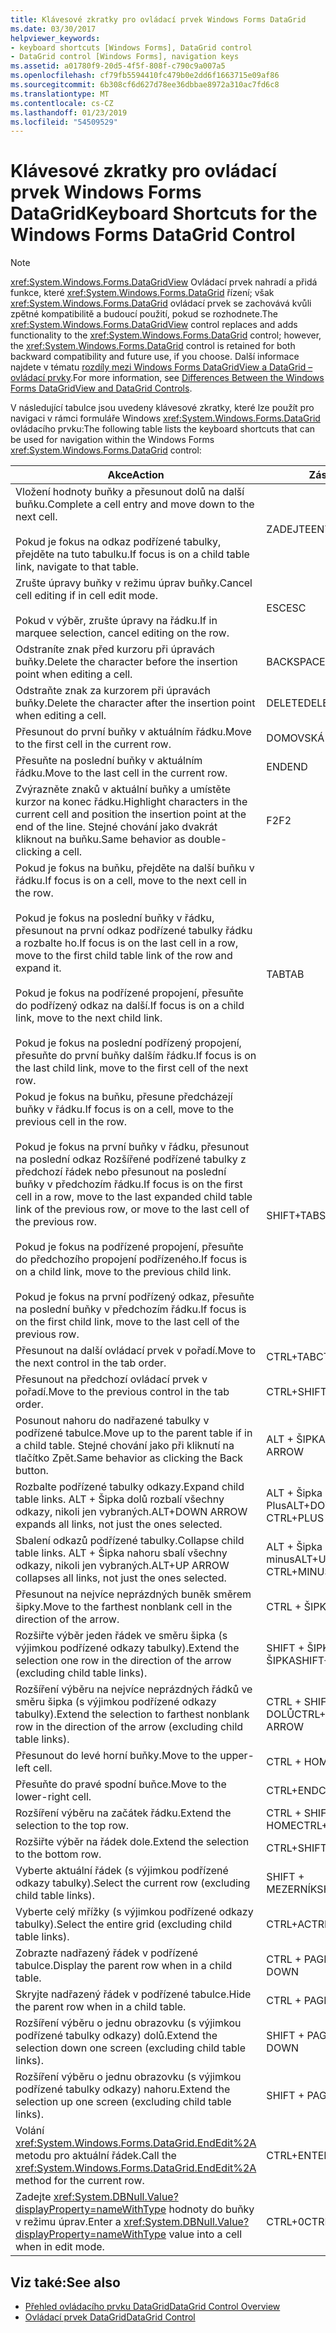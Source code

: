 ```yaml
---
title: Klávesové zkratky pro ovládací prvek Windows Forms DataGrid
ms.date: 03/30/2017
helpviewer_keywords:
- keyboard shortcuts [Windows Forms], DataGrid control
- DataGrid control [Windows Forms], navigation keys
ms.assetid: a01780f9-20d5-4f5f-808f-c790c9a007a5
ms.openlocfilehash: cf79fb5594410fc479b0e2dd6f1663715e09af86
ms.sourcegitcommit: 6b308cf6d627d78ee36dbbae8972a310ac7fd6c8
ms.translationtype: MT
ms.contentlocale: cs-CZ
ms.lasthandoff: 01/23/2019
ms.locfileid: "54509529"
---
```

# <a name="keyboard-shortcuts-for-the-windows-forms-datagrid-control"></a><span data-ttu-id="48241-102">Klávesové zkratky pro ovládací prvek Windows Forms DataGrid</span><span class="sxs-lookup"><span data-stu-id="48241-102">Keyboard Shortcuts for the Windows Forms DataGrid Control</span></span>
> [!NOTE]
>  <span data-ttu-id="48241-103"><xref:System.Windows.Forms.DataGridView> Ovládací prvek nahradí a přidá funkce, které <xref:System.Windows.Forms.DataGrid> řízení; však <xref:System.Windows.Forms.DataGrid> ovládací prvek se zachovává kvůli zpětné kompatibilitě a budoucí použití, pokud se rozhodnete.</span><span class="sxs-lookup"><span data-stu-id="48241-103">The <xref:System.Windows.Forms.DataGridView> control replaces and adds functionality to the <xref:System.Windows.Forms.DataGrid> control; however, the <xref:System.Windows.Forms.DataGrid> control is retained for both backward compatibility and future use, if you choose.</span></span> <span data-ttu-id="48241-104">Další informace najdete v tématu [rozdíly mezi Windows Forms DataGridView a DataGrid – ovládací prvky](../../../../docs/framework/winforms/controls/differences-between-the-windows-forms-datagridview-and-datagrid-controls.md).</span><span class="sxs-lookup"><span data-stu-id="48241-104">For more information, see [Differences Between the Windows Forms DataGridView and DataGrid Controls](../../../../docs/framework/winforms/controls/differences-between-the-windows-forms-datagridview-and-datagrid-controls.md).</span></span>  
  
 <span data-ttu-id="48241-105">V následující tabulce jsou uvedeny klávesové zkratky, které lze použít pro navigaci v rámci formuláře Windows <xref:System.Windows.Forms.DataGrid> ovládacího prvku:</span><span class="sxs-lookup"><span data-stu-id="48241-105">The following table lists the keyboard shortcuts that can be used for navigation within the Windows Forms <xref:System.Windows.Forms.DataGrid> control:</span></span>  
  
|<span data-ttu-id="48241-106">Akce</span><span class="sxs-lookup"><span data-stu-id="48241-106">Action</span></span>|<span data-ttu-id="48241-107">Zástupce</span><span class="sxs-lookup"><span data-stu-id="48241-107">Shortcut</span></span>|  
|------------|--------------|  
|<span data-ttu-id="48241-108">Vložení hodnoty buňky a přesunout dolů na další buňku.</span><span class="sxs-lookup"><span data-stu-id="48241-108">Complete a cell entry and move down to the next cell.</span></span><br /><br /> <span data-ttu-id="48241-109">Pokud je fokus na odkaz podřízené tabulky, přejděte na tuto tabulku.</span><span class="sxs-lookup"><span data-stu-id="48241-109">If focus is on a child table link, navigate to that table.</span></span>|<span data-ttu-id="48241-110">ZADEJTE</span><span class="sxs-lookup"><span data-stu-id="48241-110">ENTER</span></span>|  
|<span data-ttu-id="48241-111">Zrušte úpravy buňky v režimu úprav buňky.</span><span class="sxs-lookup"><span data-stu-id="48241-111">Cancel cell editing if in cell edit mode.</span></span><br /><br /> <span data-ttu-id="48241-112">Pokud v výběr, zrušte úpravy na řádku.</span><span class="sxs-lookup"><span data-stu-id="48241-112">If in marquee selection, cancel editing on the row.</span></span>|<span data-ttu-id="48241-113">ESC</span><span class="sxs-lookup"><span data-stu-id="48241-113">ESC</span></span>|  
|<span data-ttu-id="48241-114">Odstraníte znak před kurzoru při úpravách buňky.</span><span class="sxs-lookup"><span data-stu-id="48241-114">Delete the character before the insertion point when editing a cell.</span></span>|<span data-ttu-id="48241-115">BACKSPACE</span><span class="sxs-lookup"><span data-stu-id="48241-115">BACKSPACE</span></span>|  
|<span data-ttu-id="48241-116">Odstraňte znak za kurzorem při úpravách buňky.</span><span class="sxs-lookup"><span data-stu-id="48241-116">Delete the character after the insertion point when editing a cell.</span></span>|<span data-ttu-id="48241-117">DELETE</span><span class="sxs-lookup"><span data-stu-id="48241-117">DELETE</span></span>|  
|<span data-ttu-id="48241-118">Přesunout do první buňky v aktuálním řádku.</span><span class="sxs-lookup"><span data-stu-id="48241-118">Move to the first cell in the current row.</span></span>|<span data-ttu-id="48241-119">DOMOVSKÁ STRÁNKA</span><span class="sxs-lookup"><span data-stu-id="48241-119">HOME</span></span>|  
|<span data-ttu-id="48241-120">Přesuňte na poslední buňky v aktuálním řádku.</span><span class="sxs-lookup"><span data-stu-id="48241-120">Move to the last cell in the current row.</span></span>|<span data-ttu-id="48241-121">END</span><span class="sxs-lookup"><span data-stu-id="48241-121">END</span></span>|  
|<span data-ttu-id="48241-122">Zvýrazněte znaků v aktuální buňky a umístěte kurzor na konec řádku.</span><span class="sxs-lookup"><span data-stu-id="48241-122">Highlight characters in the current cell and position the insertion point at the end of the line.</span></span> <span data-ttu-id="48241-123">Stejné chování jako dvakrát kliknout na buňku.</span><span class="sxs-lookup"><span data-stu-id="48241-123">Same behavior as double-clicking a cell.</span></span>|<span data-ttu-id="48241-124">F2</span><span class="sxs-lookup"><span data-stu-id="48241-124">F2</span></span>|  
|<span data-ttu-id="48241-125">Pokud je fokus na buňku, přejděte na další buňku v řádku.</span><span class="sxs-lookup"><span data-stu-id="48241-125">If focus is on a cell, move to the next cell in the row.</span></span><br /><br /> <span data-ttu-id="48241-126">Pokud je fokus na poslední buňky v řádku, přesunout na první odkaz podřízené tabulky řádku a rozbalte ho.</span><span class="sxs-lookup"><span data-stu-id="48241-126">If focus is on the last cell in a row, move to the first child table link of the row and expand it.</span></span><br /><br /> <span data-ttu-id="48241-127">Pokud je fokus na podřízené propojení, přesuňte do podřízený odkaz na další.</span><span class="sxs-lookup"><span data-stu-id="48241-127">If focus is on a child link, move to the next child link.</span></span><br /><br /> <span data-ttu-id="48241-128">Pokud je fokus na poslední podřízený propojení, přesuňte do první buňky dalším řádku.</span><span class="sxs-lookup"><span data-stu-id="48241-128">If focus is on the last child link, move to the first cell of the next row.</span></span>|<span data-ttu-id="48241-129">TAB</span><span class="sxs-lookup"><span data-stu-id="48241-129">TAB</span></span>|  
|<span data-ttu-id="48241-130">Pokud je fokus na buňku, přesune předcházejí buňky v řádku.</span><span class="sxs-lookup"><span data-stu-id="48241-130">If focus is on a cell, move to the previous cell in the row.</span></span><br /><br /> <span data-ttu-id="48241-131">Pokud je fokus na první buňky v řádku, přesunout na poslední odkaz Rozšířené podřízené tabulky z předchozí řádek nebo přesunout na poslední buňky v předchozím řádku.</span><span class="sxs-lookup"><span data-stu-id="48241-131">If focus is on the first cell in a row, move to the last expanded child table link of the previous row, or move to the last cell of the previous row.</span></span><br /><br /> <span data-ttu-id="48241-132">Pokud je fokus na podřízené propojení, přesuňte do předchozího propojení podřízeného.</span><span class="sxs-lookup"><span data-stu-id="48241-132">If focus is on a child link, move to the previous child link.</span></span><br /><br /> <span data-ttu-id="48241-133">Pokud je fokus na první podřízený odkaz, přesuňte na poslední buňky v předchozím řádku.</span><span class="sxs-lookup"><span data-stu-id="48241-133">If focus is on the first child link, move to the last cell of the previous row.</span></span>|<span data-ttu-id="48241-134">SHIFT+TAB</span><span class="sxs-lookup"><span data-stu-id="48241-134">SHIFT+TAB</span></span>|  
|<span data-ttu-id="48241-135">Přesunout na další ovládací prvek v pořadí.</span><span class="sxs-lookup"><span data-stu-id="48241-135">Move to the next control in the tab order.</span></span>|<span data-ttu-id="48241-136">CTRL+TAB</span><span class="sxs-lookup"><span data-stu-id="48241-136">CTRL+TAB</span></span>|  
|<span data-ttu-id="48241-137">Přesunout na předchozí ovládací prvek v pořadí.</span><span class="sxs-lookup"><span data-stu-id="48241-137">Move to the previous control in the tab order.</span></span>|<span data-ttu-id="48241-138">CTRL+SHIFT+TAB</span><span class="sxs-lookup"><span data-stu-id="48241-138">CTRL+SHIFT+TAB</span></span>|  
|<span data-ttu-id="48241-139">Posunout nahoru do nadřazené tabulky v podřízené tabulce.</span><span class="sxs-lookup"><span data-stu-id="48241-139">Move up to the parent table if in a child table.</span></span> <span data-ttu-id="48241-140">Stejné chování jako při kliknutí na tlačítko Zpět.</span><span class="sxs-lookup"><span data-stu-id="48241-140">Same behavior as clicking the Back button.</span></span>|<span data-ttu-id="48241-141">ALT + ŠIPKA DOLEVA</span><span class="sxs-lookup"><span data-stu-id="48241-141">ALT+LEFT ARROW</span></span>|  
|<span data-ttu-id="48241-142">Rozbalte podřízené tabulky odkazy.</span><span class="sxs-lookup"><span data-stu-id="48241-142">Expand child table links.</span></span> <span data-ttu-id="48241-143">ALT + Šipka dolů rozbalí všechny odkazy, nikoli jen vybraných.</span><span class="sxs-lookup"><span data-stu-id="48241-143">ALT+DOWN ARROW expands all links, not just the ones selected.</span></span>|<span data-ttu-id="48241-144">ALT + Šipka dolů nebo CTRL + Plus</span><span class="sxs-lookup"><span data-stu-id="48241-144">ALT+DOWN ARROW or CTRL+PLUS SIGN</span></span>|  
|<span data-ttu-id="48241-145">Sbalení odkazů podřízené tabulky.</span><span class="sxs-lookup"><span data-stu-id="48241-145">Collapse child table links.</span></span> <span data-ttu-id="48241-146">ALT + Šipka nahoru sbalí všechny odkazy, nikoli jen vybraných.</span><span class="sxs-lookup"><span data-stu-id="48241-146">ALT+UP ARROW collapses all links, not just the ones selected.</span></span>|<span data-ttu-id="48241-147">ALT + Šipka nahoru nebo CTRL + minus</span><span class="sxs-lookup"><span data-stu-id="48241-147">ALT+UP ARROW or CTRL+MINUS SIGN</span></span>|  
|<span data-ttu-id="48241-148">Přesunout na nejvíce neprázdných buněk směrem šipky.</span><span class="sxs-lookup"><span data-stu-id="48241-148">Move to the farthest nonblank cell in the direction of the arrow.</span></span>|<span data-ttu-id="48241-149">CTRL + ŠIPKA</span><span class="sxs-lookup"><span data-stu-id="48241-149">CTRL+ARROW</span></span>|  
|<span data-ttu-id="48241-150">Rozšiřte výběr jeden řádek ve směru šipka (s výjimkou podřízené odkazy tabulky).</span><span class="sxs-lookup"><span data-stu-id="48241-150">Extend the selection one row in the direction of the arrow (excluding child table links).</span></span>|<span data-ttu-id="48241-151">SHIFT + ŠIPKA NAHORU/ŠIPKA</span><span class="sxs-lookup"><span data-stu-id="48241-151">SHIFT+UP/DOWN ARROW</span></span>|  
|<span data-ttu-id="48241-152">Rozšíření výběru na nejvíce neprázdných řádků ve směru šipka (s výjimkou podřízené odkazy tabulky).</span><span class="sxs-lookup"><span data-stu-id="48241-152">Extend the selection to farthest nonblank row in the direction of the arrow (excluding child table links).</span></span>|<span data-ttu-id="48241-153">CTRL + SHIFT + NAHORU/ŠIPKA DOLŮ</span><span class="sxs-lookup"><span data-stu-id="48241-153">CTRL+SHIFT+ UP/DOWN ARROW</span></span>|  
|<span data-ttu-id="48241-154">Přesunout do levé horní buňky.</span><span class="sxs-lookup"><span data-stu-id="48241-154">Move to the upper-left cell.</span></span>|<span data-ttu-id="48241-155">CTRL + HOME</span><span class="sxs-lookup"><span data-stu-id="48241-155">CTRL+HOME</span></span>|  
|<span data-ttu-id="48241-156">Přesuňte do pravé spodní buňce.</span><span class="sxs-lookup"><span data-stu-id="48241-156">Move to the lower-right cell.</span></span>|<span data-ttu-id="48241-157">CTRL+END</span><span class="sxs-lookup"><span data-stu-id="48241-157">CTRL+END</span></span>|  
|<span data-ttu-id="48241-158">Rozšíření výběru na začátek řádku.</span><span class="sxs-lookup"><span data-stu-id="48241-158">Extend the selection to the top row.</span></span>|<span data-ttu-id="48241-159">CTRL + SHIFT + HOME</span><span class="sxs-lookup"><span data-stu-id="48241-159">CTRL+SHIFT+HOME</span></span>|  
|<span data-ttu-id="48241-160">Rozšiřte výběr na řádek dole.</span><span class="sxs-lookup"><span data-stu-id="48241-160">Extend the selection to the bottom row.</span></span>|<span data-ttu-id="48241-161">CTRL+SHIFT+END</span><span class="sxs-lookup"><span data-stu-id="48241-161">CTRL+SHIFT+END</span></span>|  
|<span data-ttu-id="48241-162">Vyberte aktuální řádek (s výjimkou podřízené odkazy tabulky).</span><span class="sxs-lookup"><span data-stu-id="48241-162">Select the current row (excluding child table links).</span></span>|<span data-ttu-id="48241-163">SHIFT + MEZERNÍK</span><span class="sxs-lookup"><span data-stu-id="48241-163">SHIFT+SPACEBAR</span></span>|  
|<span data-ttu-id="48241-164">Vyberte celý mřížky (s výjimkou podřízené odkazy tabulky).</span><span class="sxs-lookup"><span data-stu-id="48241-164">Select the entire grid (excluding child table links).</span></span>|<span data-ttu-id="48241-165">CTRL+A</span><span class="sxs-lookup"><span data-stu-id="48241-165">CTRL+A</span></span>|  
|<span data-ttu-id="48241-166">Zobrazte nadřazený řádek v podřízené tabulce.</span><span class="sxs-lookup"><span data-stu-id="48241-166">Display the parent row when in a child table.</span></span>|<span data-ttu-id="48241-167">CTRL + PAGE DOWN</span><span class="sxs-lookup"><span data-stu-id="48241-167">CTRL+PAGE DOWN</span></span>|  
|<span data-ttu-id="48241-168">Skryjte nadřazený řádek v podřízené tabulce.</span><span class="sxs-lookup"><span data-stu-id="48241-168">Hide the parent row when in a child table.</span></span>|<span data-ttu-id="48241-169">CTRL + PAGE UP</span><span class="sxs-lookup"><span data-stu-id="48241-169">CTRL+PAGE UP</span></span>|  
|<span data-ttu-id="48241-170">Rozšíření výběru o jednu obrazovku (s výjimkou podřízené tabulky odkazy) dolů.</span><span class="sxs-lookup"><span data-stu-id="48241-170">Extend the selection down one screen (excluding child table links).</span></span>|<span data-ttu-id="48241-171">SHIFT + PAGE DOWN</span><span class="sxs-lookup"><span data-stu-id="48241-171">SHIFT+PAGE DOWN</span></span>|  
|<span data-ttu-id="48241-172">Rozšíření výběru o jednu obrazovku (s výjimkou podřízené tabulky odkazy) nahoru.</span><span class="sxs-lookup"><span data-stu-id="48241-172">Extend the selection up one screen (excluding child table links).</span></span>|<span data-ttu-id="48241-173">SHIFT + PAGE UP</span><span class="sxs-lookup"><span data-stu-id="48241-173">SHIFT+PAGE UP</span></span>|  
|<span data-ttu-id="48241-174">Volání <xref:System.Windows.Forms.DataGrid.EndEdit%2A> metodu pro aktuální řádek.</span><span class="sxs-lookup"><span data-stu-id="48241-174">Call the <xref:System.Windows.Forms.DataGrid.EndEdit%2A> method for the current row.</span></span>|<span data-ttu-id="48241-175">CTRL+ENTER</span><span class="sxs-lookup"><span data-stu-id="48241-175">CTRL+ENTER</span></span>|  
|<span data-ttu-id="48241-176">Zadejte <xref:System.DBNull.Value?displayProperty=nameWithType> hodnoty do buňky v režimu úprav.</span><span class="sxs-lookup"><span data-stu-id="48241-176">Enter a <xref:System.DBNull.Value?displayProperty=nameWithType> value into a cell when in edit mode.</span></span>|<span data-ttu-id="48241-177">CTRL+0</span><span class="sxs-lookup"><span data-stu-id="48241-177">CTRL+0</span></span>|  
  
## <a name="see-also"></a><span data-ttu-id="48241-178">Viz také:</span><span class="sxs-lookup"><span data-stu-id="48241-178">See also</span></span>
- [<span data-ttu-id="48241-179">Přehled ovládacího prvku DataGrid</span><span class="sxs-lookup"><span data-stu-id="48241-179">DataGrid Control Overview</span></span>](../../../../docs/framework/winforms/controls/datagrid-control-overview-windows-forms.md)
- [<span data-ttu-id="48241-180">Ovládací prvek DataGrid</span><span class="sxs-lookup"><span data-stu-id="48241-180">DataGrid Control</span></span>](../../../../docs/framework/winforms/controls/datagrid-control-windows-forms.md)

